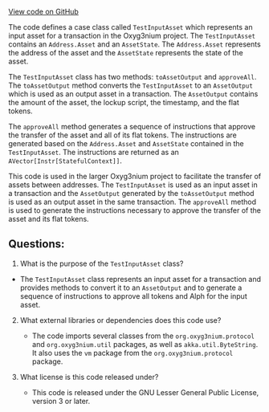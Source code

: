 [View code on GitHub](https://github.com/oxyg3nium/oxyg3nium/api/src/main/scala/org/oxyg3nium/api/model/TestInputAsset.scala)

The code defines a case class called `TestInputAsset` which represents an input asset for a transaction in the Oxyg3nium project. The `TestInputAsset` contains an `Address.Asset` and an `AssetState`. The `Address.Asset` represents the address of the asset and the `AssetState` represents the state of the asset.

The `TestInputAsset` class has two methods: `toAssetOutput` and `approveAll`. The `toAssetOutput` method converts the `TestInputAsset` to an `AssetOutput` which is used as an output asset in a transaction. The `AssetOutput` contains the amount of the asset, the lockup script, the timestamp, and the flat tokens.

The `approveAll` method generates a sequence of instructions that approve the transfer of the asset and all of its flat tokens. The instructions are generated based on the `Address.Asset` and `AssetState` contained in the `TestInputAsset`. The instructions are returned as an `AVector[Instr[StatefulContext]]`.

This code is used in the larger Oxyg3nium project to facilitate the transfer of assets between addresses. The `TestInputAsset` is used as an input asset in a transaction and the `AssetOutput` generated by the `toAssetOutput` method is used as an output asset in the same transaction. The `approveAll` method is used to generate the instructions necessary to approve the transfer of the asset and its flat tokens.
## Questions: 
 1. What is the purpose of the `TestInputAsset` class?
   - The `TestInputAsset` class represents an input asset for a transaction and provides methods to convert it to an `AssetOutput` and to generate a sequence of instructions to approve all tokens and Alph for the input asset.

2. What external libraries or dependencies does this code use?
   - The code imports several classes from the `org.oxyg3nium.protocol` and `org.oxyg3nium.util` packages, as well as `akka.util.ByteString`. It also uses the `vm` package from the `org.oxyg3nium.protocol` package.

3. What license is this code released under?
   - This code is released under the GNU Lesser General Public License, version 3 or later.